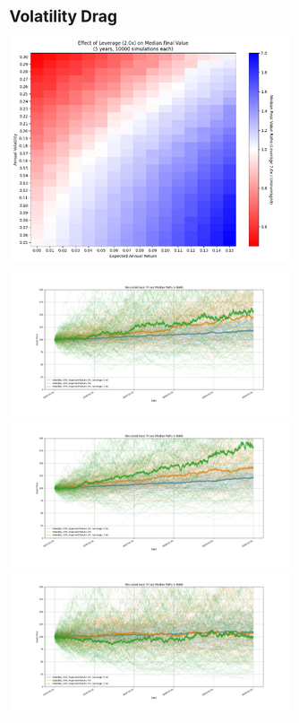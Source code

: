 # Volatility Drag

![](docs/leverage_heatmap.png)

![](docs/leveraged_paths_sp500.png)
![](docs/leveraged_paths_high_optimum.png)
![](docs/leveraged_paths_low_optimum.png)
